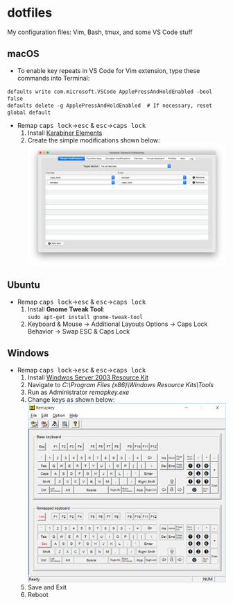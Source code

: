 # dotfiles
My configuration files: Vim, Bash, tmux, and some VS Code stuff

## macOS 
- To enable key repeats in VS Code for Vim extension, type these commands into Terminal:    
```
defaults write com.microsoft.VSCode ApplePressAndHoldEnabled -bool false 
defaults delete -g ApplePressAndHoldEnabled  # If necessary, reset global default     
```
- Remap <kbd>caps lock</kbd>&rightarrow;<kbd>esc</kbd> & <kbd>esc</kbd>&rightarrow;<kbd>caps lock</kbd>  
  1. Install [Karabiner Elements ](https://pqrs.org/osx/karabiner/)
  2. Create the simple modifications shown below:  
![](images/karabiner.png) 

## Ubuntu
- Remap <kbd>caps lock</kbd>&rightarrow;<kbd>esc</kbd> & <kbd>esc</kbd>&rightarrow;<kbd>caps lock</kbd>  
  1. Install **Gnome Tweak Tool**:  
    `sudo apt-get install gnome-tweak-tool`
  2. Keyboard & Mouse &rightarrow; Additional Layouts Options &rightarrow; Caps Lock Behavior &rightarrow; Swap ESC & Caps Lock

## Windows
- Remap <kbd>caps lock</kbd>&rightarrow;<kbd>esc</kbd> & <kbd>esc</kbd>&rightarrow;<kbd>caps lock</kbd>  
  1. Install [Windwos Server 2003 Resource Kit](https://www.microsoft.com/en-us/download/details.aspx?id=17657) 
  2. Navigate to *C:\Program Files (x86)\Windows Resource Kits\Tools*
  3. Run as Administrator *remapkey.exe*
  4. Change keys as shown below:
![](images/remapkey.png)
  5. Save and Exit
  6. Reboot 


[w]:images/windows_icon.png
[l]:images/linux_icon.png
[m]:images/macOS_icon.png